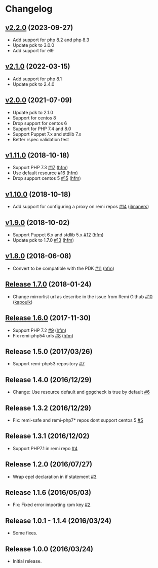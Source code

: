 # Changelog
## [v2.2.0](https://github.com/kapouik/puppet-remi/compare/v2.1.0...v2.2.0) (2023-09-27)
* Add support for php 8.2 and php 8.3
* Update pdk to 3.0.0
* Add support for el9

## [v2.1.0](https://github.com/kapouik/puppet-remi/compare/v2.0.0...v2.1.0) (2022-03-15)

* Add support for php 8.1
* Update pdk to 2.4.0

## [v2.0.0](https://github.com/kapouik/puppet-remi/compare/v1.11.0...v2.0.0) (2021-07-09)

* Update pdk to 2.1.0
* Support for centos 8
* Drop support for centos 6
* Support for PHP 7.4 and 8.0
* Support Puppet 7.x and stdlib 7.x
* Better rspec validation test

## [v1.11.0](https://github.com/hfm/puppet-remi/compare/v1.10.0...v1.11.0) (2018-10-18)

* Support PHP 7.3 [#17](https://github.com/hfm/puppet-remi/pull/17) ([hfm](https://github.com/hfm))
* Use default resource [#16](https://github.com/hfm/puppet-remi/pull/16) ([hfm](https://github.com/hfm))
* Drop support centos 5 [#15](https://github.com/hfm/puppet-remi/pull/15) ([hfm](https://github.com/hfm))

## [v1.10.0](https://github.com/hfm/puppet-remi/compare/v1.9.0...v1.10.0) (2018-10-18)

* Add support for configuring a proxy on remi repos [#14](https://github.com/hfm/puppet-remi/pull/14) ([jlmaners](https://github.com/jlmaners))

## [v1.9.0](https://github.com/hfm/puppet-remi/compare/v1.8.0...v1.9.0) (2018-10-02)

* Support Puppet 6.x and stdlib 5.x [#12](https://github.com/hfm/puppet-remi/pull/12) ([hfm](https://github.com/hfm))
* Update pdk to 1.7.0 [#13](https://github.com/hfm/puppet-remi/pull/13) ([hfm](https://github.com/hfm))

## [v1.8.0](https://github.com/hfm/puppet-remi/compare/v1.7.0...v1.8.0) (2018-06-08)

* Convert to be compatible with the PDK [#11](https://github.com/hfm/puppet-remi/pull/11) ([hfm](https://github.com/hfm))

## [Release 1.7.0](https://github.com/hfm/puppet-remi/compare/v1.6.0...v1.7.0) (2018-01-24)

* Change mirrorlist url as describe in the issue from Remi Github [#10](https://github.com/hfm/puppet-remi/pull/10) ([kapouik](https://github.com/kapouik))

## [Release 1.6.0](https://github.com/hfm/puppet-remi/compare/v1.5.0...v1.6.0) (2017-11-30)

* Support PHP 7.2 [#9](https://github.com/hfm/puppet-remi/pull/9) ([hfm](https://github.com/hfm))
* Fix remi-php54 urls [#8](https://github.com/hfm/puppet-remi/pull/8) ([hfm](https://github.com/hfm))

Release 1.5.0 (2017/03/26)
---

- Support remi-php53 repository [#7](https://github.com/hfm/puppet-remi/pull/7)

Release 1.4.0 (2016/12/29)
---

- Change: Use resource default and gpgcheck is true by default [#6](https://github.com/hfm/puppet-remi/pull/6)

Release 1.3.2 (2016/12/29)
---

- Fix: remi-safe and remi-php7\* repos dont support centos 5 [#5](https://github.com/hfm/puppet-remi/pull/5)

Release 1.3.1 (2016/12/02)
---

- Support PHP7.1 in remi repo [#4](https://github.com/hfm/puppet-remi/pull/4)

Release 1.2.0 (2016/07/27)
---

- Wrap epel declaration in if statement [#3](https://github.com/hfm/puppet-remi/pull/3)

Release 1.1.6 (2016/05/03)
---

- Fix: Fixed error importing rpm key [#2](https://github.com/hfm/puppet-remi/pull/2)

Release 1.0.1 - 1.1.4 (2016/03/24)
---

- Some fixes.

Release 1.0.0 (2016/03/24)
---

- Initial release.

